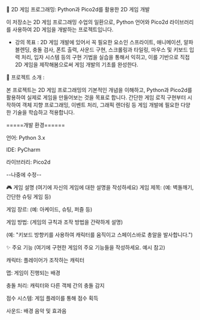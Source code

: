 🚀 2D 게임 프로그래밍:
 Python과 Pico2d를 활용한 2D 게임 개발


이 저장소는 2D 게임 프로그래밍 수업의 일환으로, Python 언어와 Pico2d 라이브러리를 사용하여 2D 게임을 개발하는 프로젝트입니다.


- 강의 목표 : 2D 게임 개발에 있어서 꼭 필요한 요소인 스프라이트, 애니메이션, 알파 블렌딩, 충돌 검사, 폰트 출력, 사운드 구현, 
스크롤링과 타일링, 마우스 및 키보드 입력 처리, 입자 시스템 등의 구현 기법을 실습을 통해서 익히고, 이를 기반으로 직접 2D 게임을 제작해봄으로써 게임 개발의 기초를 완성한다.


📖 프로젝트 소개 :

본 프로젝트는 2D 게임 프로그래밍의 기본적인 개념을 이해하고, Python과 Pico2d를 활용하여 실제로 게임을 만들어보는 것을 목표로 합니다. 간단한 게임 로직 구현부터 시작하여 객체 지향 프로그래밍, 이벤트 처리, 그래픽 렌더링 등 게임 개발에 필요한 다양한 기술을 학습하고 적용합니다.

=====개발 환경======


언어: Python 3.x


IDE: PyCharm


라이브러리: Pico2d

--나중에 수정--

🎮 게임 설명 (여기에 자신의 게임에 대한 설명을 작성하세요)
게임 제목: (예: 벽돌깨기, 간단한 슈팅 게임 등)

게임 장르: (예: 아케이드, 슈팅, 퍼즐 등)

게임 방법: (게임의 규칙과 조작 방법을 간략하게 설명)

(예: "키보드 방향키를 사용하여 캐릭터를 움직이고 스페이스바로 총알을 발사합니다.")

✨ 주요 기능
(여기에 구현한 게임의 주요 기능들을 작성하세요. 예시 참고)

캐릭터: 플레이어가 조작하는 캐릭터

맵: 게임이 진행되는 배경

충돌 처리: 캐릭터와 다른 객체 간의 충돌 감지

점수 시스템: 게임 플레이를 통해 점수 획득

사운드: 배경 음악 및 효과음
